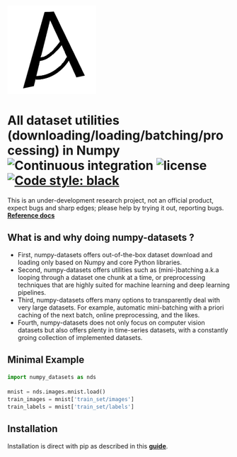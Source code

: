 ![SymJAX logo](./docs/img/symjax_logo.png)

# All dataset utilities (downloading/loading/batching/processing) in Numpy ![Continuous integration](https://github.com/RandallBalestriero/numpy-datasets/workflows/Continuous%20integration/badge.svg) ![license](https://img.shields.io/badge/license-Apache%202-blue) <a href="https://github.com/psf/black"><img alt="Code style: black" src="https://img.shields.io/badge/code%20style-black-000000.svg"></a>
This is an under-development research project, not an official product, expect bugs and sharp edges; please help by trying it out, reporting bugs.
[**Reference docs**](https://numpy-datasets.readthedocs.io/en/latest/)


## What is and why doing numpy-datasets ?

* First, numpy-datasets offers out-of-the-box dataset download and loading only based on Numpy and core Python libraries.
* Second, numpy-datasets offers utilities such as (mini-)batching a.k.a looping through a dataset one chunk at a time, or preprocessing techniques that are highly suited for machine learning and deep learning pipelines.
* Third, numpy-datasets offers many options to transparently deal with very large datasets. For example, automatic mini-batching with a priori caching of the next batch, online preprocessing, and the likes.
* Fourth, numpy-datasets does not only focus on computer vision datasets but also offers plenty in time-series datasets, with a constantly groing collection of implemented datasets.

## Minimal Example

```python
import numpy_datasets as nds

mnist = nds.images.mnist.load()
train_images = mnist['train_set/images']
train_labels = mnist['train_set/labels']
```

## Installation

Installation is direct with pip as described in this [**guide**](https://numpy-datasets.readthedocs.io/en/latest/user/installation.html).
